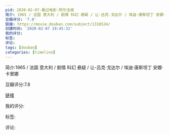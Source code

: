 ```yaml
---
pid: 2020-02-07-看过电影-阿尔法城
简介: 1965 / 法国 意大利 / 剧情 科幻 悬疑 / 让-吕克·戈达尔 / 埃迪·康斯坦丁 安娜·卡里娜
豆瓣评分: '7.8'
链接: https://movie.douban.com/subject/1316524/
创建时间: '2020-02-07 19:45:31'
我的评分:
标签:
评论:
tags: [douban]
categories: [timeline]
---
```

简介:1965 / 法国 意大利 / 剧情 科幻 悬疑 / 让-吕克·戈达尔 / 埃迪·康斯坦丁 安娜·卡里娜

豆瓣评分:7.8

[链接](https://movie.douban.com/subject/1316524/)

我的评分:

标签:

评论:

